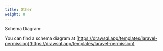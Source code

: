 ```yaml
---
title: Other
weight: 8
---
```


Schema Diagram:

You can find a schema diagram at [https://drawsql.app/templates/laravel-permission](https://drawsql.app/templates/laravel-permission)
